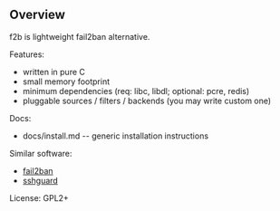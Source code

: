 Overview
--------

f2b is lightweight fail2ban alternative.

Features:

* written in pure C
* small memory footprint
* minimum dependencies (req: libc, libdl; optional: pcre, redis)
* pluggable sources / filters / backends (you may write custom one)

Docs:

* docs/install.md -- generic installation instructions

Similar software:

* [fail2ban](http://www.fail2ban.org)
* [sshguard](http://sshguard.sourceforge.net)

License: GPL2+
